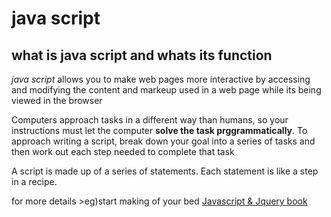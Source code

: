 # java script
## what is java script and whats its function 

*java script* allows you to make web pages more interactive by accessing and modifying the content and markeup used in a web page while its being viewed in the browser 

Computers approach tasks in a different way than
humans, so your instructions must let the computer
**solve the task prggrammatically**.
To approach writing a script, break down your goal into
a series of tasks and then work out each step needed
to complete that task 

A script is made up of a series of statements. Each
statement is like a step in a recipe. 

for more details >eg)start making of your bed
[Javascript & Jquery book](https://slack-files.com/files-pri-safe/TNGRRLUMA-F01KWU73M53/javascript_and_jquery_interactive_jon_du.pdf?c=1611752532-3144bbced1613732)


